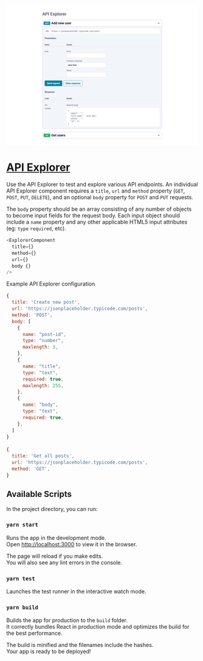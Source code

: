 ![API Explorer screenshot](https://github.com/kayleighfoley/api-explorer/blob/master/api-explorer.png?raw=true)

# [API Explorer](https://kayleighfoley.github.io/api-explorer/)

Use the API Explorer to test and explore various API endpoints. An individual API Explorer component requires a `title`, `url` and `method` property (`GET`, `POST`, `PUT`, `DELETE`), and an optional `body` property for `POST` and `PUT` requests.

The `body` property should be an array consisting of any number of objects to become input fields for the request body. Each input object should include a `name` property and any other applicable HTML5 input attributes (eg: `type` `required`, etc).

```javascript
<ExplorerComponent
  title={}
  method={}
  url={}
  body {}
/>
```

Example API Explorer configuration

```javascript
{
  title: 'Create new post',
  url: 'https://jsonplaceholder.typicode.com/posts',
  method: 'POST',
  body: [
    {
      name: "post-id",
      type: "number",
      maxlength: 3,
    },
    {
      name: "title",
      type: "text",
      required: true,
      maxlength: 255,
    },
    {
      name: "body",
      type: "text",
      required: true,
    },
  ]
}

{
  title: 'Get all posts',
  url: 'https://jsonplaceholder.typicode.com/posts',
  method: 'GET',
}
```

## Available Scripts

In the project directory, you can run:

### `yarn start`

Runs the app in the development mode.<br />
Open [http://localhost:3000](http://localhost:3000) to view it in the browser.

The page will reload if you make edits.<br />
You will also see any lint errors in the console.

### `yarn test`

Launches the test runner in the interactive watch mode.

### `yarn build`

Builds the app for production to the `build` folder.<br />
It correctly bundles React in production mode and optimizes the build for the best performance.

The build is minified and the filenames include the hashes.<br />
Your app is ready to be deployed!
